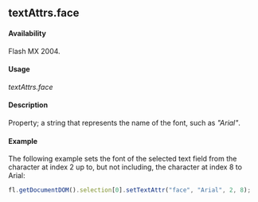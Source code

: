 ## textAttrs.face

#### Availability

Flash MX 2004.

#### Usage

*textAttrs.face*

#### Description

Property; a string that represents the name of the font, such as *"Arial"*.

#### Example

The following example sets the font of the selected text field from the character at index 2 up to, but not including, the character at index 8 to Arial:

```javascript
fl.getDocumentDOM().selection[0].setTextAttr("face", "Arial", 2, 8);

```